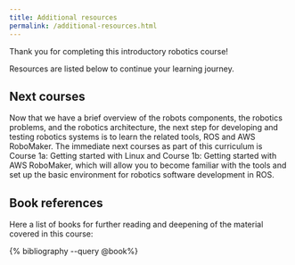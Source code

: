 ```yaml
---
title: Additional resources
permalink: /additional-resources.html
---
```


Thank you for completing this introductory robotics course!

Resources are listed below to continue your learning journey.

## Next courses
Now that we have a brief overview of the robots components, the robotics problems, and the robotics architecture, the next step for developing and testing robotics systems is to learn the related tools, ROS and AWS RoboMaker. The immediate next courses as part of this curriculum is Course 1a: Getting started with Linux and Course 1b: Getting started with AWS RoboMaker, which will allow you to become familiar with the tools and set up the basic environment for robotics software development in ROS.

## Book references
Here a list of books for further reading and deepening of the material covered in this course:

{% bibliography --query @book%}
